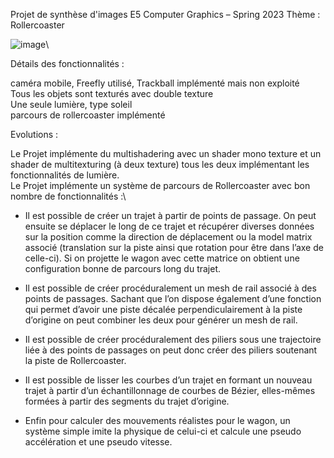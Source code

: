 



Projet de synthèse d'images
E5 Computer Graphics – Spring 2023
Thème : Rollercoaster

![image](https://github.com/EvonDev5799/OpenGL/assets/87436005/ccf97d62-d32c-48e8-8b70-b5b1039cadad)\

Détails des fonctionnalités :

caméra mobile, Freefly utilisé, Trackball implémenté mais non exploité\
Tous les objets sont texturés avec double texture\
Une seule lumière, type soleil\
parcours de rollercoaster implémenté

Evolutions :

Le Projet implémente du multishadering avec un shader mono texture et un shader de multitexturing (à deux texture) tous les deux implémentant les fonctionnalités de lumière.\
Le Projet implémente un système de parcours de Rollercoaster avec bon nombre de fonctionnalités :\
-	Il est possible de créer un trajet à partir de points de passage. On peut ensuite se déplacer le long de ce trajet et récupérer diverses données sur la position comme la direction de déplacement ou la model matrix associé (translation sur la piste ainsi que rotation pour être dans l’axe de celle-ci). Si on projette le wagon avec cette matrice on obtient une configuration bonne de parcours long du trajet.

-	Il est possible de créer procéduralement un mesh de rail associé à des points de passages. Sachant que l’on dispose également d’une fonction qui permet d’avoir une piste décalée perpendiculairement à la piste d’origine on peut combiner les deux pour générer un mesh de rail.

-	Il est possible de créer procéduralement des piliers sous une trajectoire liée à des points de passages on peut donc créer des piliers soutenant la piste de Rollercoaster.


-	Il est possible de lisser les courbes d’un trajet en formant un nouveau trajet à partir d’un échantillonnage de courbes de Bézier, elles-mêmes formées à partir des segments du trajet d’origine.

-	Enfin pour calculer des mouvements réalistes pour le wagon, un système simple imite la physique de celui-ci et calcule une pseudo accélération et une pseudo vitesse.
